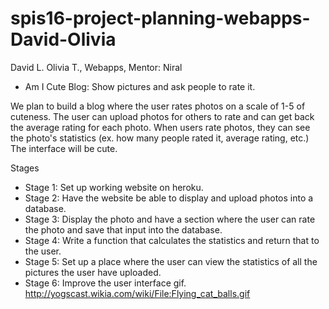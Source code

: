 # spis16-project-planning-webapps-David-Olivia

David L. Olivia T., Webapps, Mentor: Niral
* Am I Cute Blog: Show pictures and ask people to rate it.

We plan to build a blog where the user rates photos on a scale of 1-5 of cuteness. The user can upload photos for others to rate and can get back the average rating for each photo. When users rate photos, they can see the photo's statistics (ex. how many people rated it, average rating, etc.) The interface will be cute.

Stages
* Stage 1: Set up working website on heroku.
* Stage 2: Have the website be able to display and upload photos into a database.
* Stage 3: Display the photo and have a section where the user can rate the photo and save that input into the database.
* Stage 4: Write a function that calculates the statistics and return that to the user.
* Stage 5: Set up a place where the user can view the statistics of all the pictures the user have uploaded. 
* Stage 6: Improve the user interface
gif. http://yogscast.wikia.com/wiki/File:Flying_cat_balls.gif
